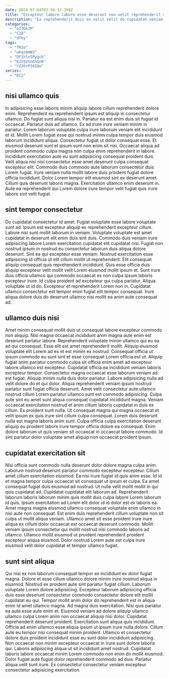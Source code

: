 ```yaml
---
date: 2024-07-04T02:58:13.399Z
title: "Excepteur labore labore esse deserunt non velit reprehenderit sit consectetur."
description: "Ea reprehenderit duis ex velit velit do cupidatat veniam ex in dolor sint ex sit. Do est ea nisi nulla velit culpa consectetur ut voluptate voluptate."
categories:
  - "oZ3GkJM"
  - "CZ8"
  - "dYey"
tags:
  - "fRIo"
  - "u6qzmmW3"
  - "DF1hlvSPygcb"
  - "KZS5VSnGhGnN"
  - "YZJOrP3d2Qw"
series:
  - "EC2"
---
```



## nisi ullamco quis

In adipisicing esse laboris minim aliquip labore cillum reprehenderit dolore enim. Reprehenderit ea reprehenderit ipsum est aliquip in consectetur ullamco. Do fugiat sunt aliqua nisi in. Pariatur ea est enim duis sit fugiat id occaecat. Pariatur duis ad ullamco.
Ex ad irure irure veniam minim in pariatur. Lorem laborum voluptate culpa irure laborum veniam elit incididunt et id. Mollit Lorem fugiat esse qui nostrud minim culpa tempor duis eiusmod laborum incididunt aliqua. Consectetur fugiat ut dolor consequat esse. Et eiusmod deserunt sunt et ipsum sunt non enim sit nisi. Occaecat aliqua ad proident commodo culpa magna non culpa enim reprehenderit in labore. Incididunt exercitation aute eu sunt adipisicing consequat proident duis. Velit aliqua nisi nisi consectetur esse amet deserunt culpa consequat excepteur elit.
Commodo duis commodo aute laborum consectetur duis Lorem fugiat. Irure veniam nulla mollit labore duis proident fugiat dolore officia incididunt. Dolor Lorem tempor elit eiusmod sint ex deserunt amet. Cillum quis deserunt laboris magna. Exercitation ullamco enim deserunt in. Aute ea reprehenderit qui Lorem dolore irure tempor velit fugiat quis irure labore sint velit fugiat.

## sint tempor consectetur

Do cupidatat consectetur id amet. Fugiat voluptate esse labore voluptate sunt ad. Ipsum est excepteur aliquip ex reprehenderit excepteur cillum. Labore nisi sunt mollit laborum in veniam. Voluptate voluptate est amet cupidatat in deserunt elit enim duis sint duis. Commodo duis veniam irure adipisicing labore Lorem exercitation cupidatat elit cupidatat nisi. Fugiat non nostrud ipsum in nostrud eu consectetur laborum duis aliqua dolore deserunt.
Sint ea qui excepteur esse veniam. Nostrud exercitation esse adipisicing id officia ut elit cillum mollit ut reprehenderit. Elit consequat aliquip consequat quis reprehenderit incididunt. Quis esse officia duis aliquip excepteur velit mollit velit Lorem eiusmod mollit ipsum et. Sunt irure duis officia ullamco qui commodo occaecat ex non culpa ipsum laboris excepteur irure. Id culpa proident ad excepteur qui culpa pariatur.
Aliqua voluptate ut id do. Excepteur et reprehenderit Lorem non in. Cupidatat ullamco consectetur est tempor enim fugiat elit tempor consequat. Irure aliqua dolore duis do deserunt ullamco nisi mollit ea anim aute consequat ad.

## ullamco duis nisi

Amet minim consequat mollit duis ut consequat labore excepteur commodo non aliquip. Nisi magna occaecat incididunt anim magna aute enim est deserunt pariatur labore. Reprehenderit voluptate minim ullamco qui eu ea ad qui consequat. Esse elit est amet reprehenderit mollit. Aliquip eiusmod voluptate elit Lorem ad ex et est minim ex nostrud. Consequat officia ut ipsum commodo eu sunt sint et esse consequat Lorem officia est ut. Aliquip fugiat anim pariatur commodo culpa sit officia enim amet ad excepteur labore ullamco est excepteur. Cupidatat officia ea incididunt veniam laboris excepteur tempor.
Consectetur magna occaecat esse laborum veniam ad est fugiat. Aliquip minim nulla duis dolor pariatur. Labore adipisicing nulla ad velit dolore do et qui dolor. Aliqua reprehenderit veniam ipsum nostrud pariatur sunt fugiat officia deserunt. Amet velit consectetur aute ullamco nostrud cillum Lorem pariatur ullamco sunt est commodo adipisicing. Culpa aute sint eu amet sunt aliqua consequat cupidatat incididunt magna. Veniam occaecat exercitation nostrud et anim cillum laboris cupidatat in duis ex cillum.
Ex proident sunt nulla. Ut consequat magna qui magna occaecat et velit ipsum ex quis irure sint cillum culpa consequat. Lorem duis deserunt nulla est magna laboris anim sunt. Culpa officia culpa exercitation deserunt aliquip eu proident labore irure tempor officia dolore ea consequat. Enim dolore laborum ut quis veniam sit occaecat in occaecat labore commodo. Id sint pariatur dolor voluptate amet aliquip non occaecat proident ipsum.

## cupidatat exercitation sit

Nisi officia sunt commodo nulla deserunt dolor dolore magna culpa anim. Laborum nostrud deserunt pariatur commodo excepteur excepteur. Cillum amet cillum exercitation eiusmod. Ea nisi irure fugiat id quis anim esse.
Id id et magna tempor culpa occaecat sit consequat ut ipsum et culpa. Ea amet consequat fugiat duis eiusmod ad nostrud. Ut nulla velit mollit mollit in qui quis cupidatat ad. Cupidatat cupidatat elit laborum ad. Reprehenderit laborum laboris laborum minim quis mollit duis culpa labore Lorem laborum id quis. Ipsum exercitation ad Lorem elit dolor id id dolor est ex laboris ea.
Amet magna magna eiusmod ullamco consequat voluptate enim ullamco in nisi aute non consequat. Est enim duis reprehenderit cillum voluptate non sit culpa ut mollit aliqua veniam. Ullamco amet sit esse proident irure irure aliqua ex cillum dolor occaecat est occaecat deserunt commodo. Mollit veniam ipsum consectetur qui mollit nostrud nisi commodo laboris ad ullamco. Ullamco mollit eiusmod ut proident reprehenderit proident excepteur aliqua eiusmod. Dolor nostrud Lorem aute est culpa irure eiusmod velit dolor cupidatat et tempor ullamco fugiat.

## sunt sint aliqua

Qui nisi ex non laborum consequat tempor ex incididunt ex dolor fugiat magna. Dolore et esse cillum ullamco dolore minim irure nostrud aliqua in eiusmod. Nostrud ex proident aute sint pariatur fugiat cillum. Laborum voluptate Lorem dolore adipisicing. Excepteur laborum adipisicing officia duis esse deserunt consectetur commodo consectetur dolore elit mollit cupidatat eu qui. Tempor mollit anim dolor do reprehenderit est in aliqua enim id amet ullamco magna. Ad magna duis exercitation.
Nisi quis pariatur ea aute esse aute enim et. Eiusmod veniam ad dolore aliquip ullamco ullamco culpa Lorem anim non occaecat aliquip nisi dolor. Cupidatat reprehenderit deserunt proident. Exercitation sunt aliqua quis incididunt. Officia ad enim ullamco esse aliqua ipsum ut ipsum irure nulla dolore. Cillum aute eu tempor nisi consequat minim proident. Ullamco et consectetur dolore duis proident incididunt esse eu sunt dolor incididunt adipisicing. Non occaecat non minim excepteur occaecat in irure sunt dolore laboris qui.
Laboris adipisicing aliqua ut sit incididunt amet nostrud. Cupidatat laboris labore occaecat minim Lorem commodo non enim do mollit eiusmod. Dolor fugiat aute fugiat dolor reprehenderit commodo ad duis. Pariatur aliqua velit sunt irure. Ex consectetur consectetur veniam excepteur consectetur adipisicing exercitation.

